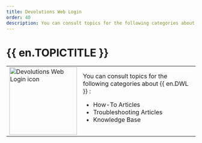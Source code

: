 ```yaml
---
title: Devolutions Web Login
order: 40
description: You can consult topics for the following categories about Devolutions Web Login':' How-To Articles, Troubleshooting Articles and Knowledge Base
---
```

# {{ en.TOPICTITLE }} 
<table>
	<tr>
		<td>
<img src="https://webdevolutions.blob.core.windows.net/images/projects/web-login/logos/web-login-icon-shadow.svg" width="180" alt="Devolutions Web Login icon">
		</td>
		<td>
You can consult topics for the following categories about {{ en.DWL }} : 
<ul>
  <li>How-To Articles</li>
  <li>Troubleshooting Articles</li>
  <li>Knowledge Base</li>
</ul> 
		</td>
	</tr>
</table>


